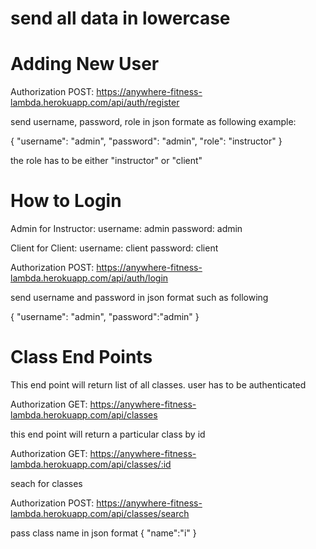 # send all data in lowercase

# Adding New User

Authorization POST: https://anywhere-fitness-lambda.herokuapp.com/api/auth/register

send username, password, role in json formate as following example:

{
"username": "admin",
"password": "admin",
"role": "instructor"
}

the role has to be either "instructor" or "client"

# How to Login

Admin for Instructor:
username: admin
password: admin

Client for Client:
username: client
password: client

Authorization POST: https://anywhere-fitness-lambda.herokuapp.com/api/auth/login

send username and password in json format such as following

{
"username": "admin",
"password":"admin"
}

# Class End Points

This end point will return list of all classes. user has to be authenticated

Authorization GET: https://anywhere-fitness-lambda.herokuapp.com/api/classes

this end point will return a particular class by id

Authorization GET: https://anywhere-fitness-lambda.herokuapp.com/api/classes/:id

seach for classes

Authorization POST: https://anywhere-fitness-lambda.herokuapp.com/api/classes/search

pass class name in json format
{
"name":"i"
}
